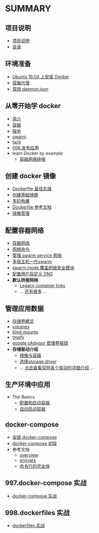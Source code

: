 # SUMMARY

## 项目说明

+ [项目说明](/README.md)
+ [目录](/SUMMARY.md)
  
## 环境准备

  + [Ubuntu 16.04 上安装 Docker](./000.get_docker/000.install-docker-ce.md)
  + [容器代理](./999.examples/002.registry_proxy/registry_proxy.md)
  + [常用 daemon.json](/000.get_docker/001.docker-configure-daemon-json.md)

## 从零开始学 docker

  + [简介](/get_started/001.Orientation.md)
  + [容器](/get_started/002.container.md)
  + [服务](/get_started/003.service.md)
  + [swarm](/get_started/004.swarm.md)
  + [tack](/get_started/005.stack.md)
  + [006.发布应用](/get_started/006.deploy-your-app.md)
  + learn Docker by example
    + [容器网络链接](/engine/tutorials/networkingcontainers/index.md)

## 创建 docker 镜像

+ [Dockerfile 最佳实践](./002.user_guide/002.work_with_images/001.dockerfile_best-practices.md)
+ [创建基础镜像](./002.user_guide/002.work_with_images/002.baseimages.md)
+ [多阶构建](./002.user_guide/002.work_with_images/003.multistage-build.md)
+ [Dockerfile 参考文档](https://docs.docker.com/engine/reference/builder/)
+ [镜像管理](https://docs.docker.com/engine/userguide/eng-image/image_management/)


## 配置容器网络

+ [容器网络](./002.user_guide/004.networking/001.container-networking.md)
+ [网络命令](./002.user_guide/004.networking/002.work_with_network_command.md)
+ [管理 swarm service 网络](./002.user_guide/004.networking/003.manage_swarm_service_network.md)
+ [多宿主机一代swarm](./002.user_guide/004.networking/004.overlay-standalone-swarm.md)
+ [swarm mode 覆盖网络安全模块 ](./002.user_guide/004.networking/006.overlay-security-model.md)
+ [配置用户自定义 DNS](./002.user_guide/004.networking/007.configure-dns.md)
+ **默认桥接网络**
  + [Legacy container links](https://docs.docker.com/engine/userguide/networking/default_network/dockerlinks/)
  + ... [还有很多](https://docs.docker.com/engine/userguide/networking/default_network/dockerlinks/) ...

## 管理应用数据

+ [存储卷概览](./004.manage_application_data/001.storage_overview.md)
+ [volumes](./004.manage_application_data/002.volumes.md)
+ [bind-mounts](./004.manage_application_data/003.bind-mounts.md)
+ [tmpfs](./004.manage_application_data/004.tmpfs.md)
+ [google cAdvisor 管理卷报错](https://docs.docker.com/engine/admin/troubleshooting_volume_errors/)
+ **存储驱动介绍**
  + [镜像与容器](./002.user_guide/003.storage_driver/002.images-and-containers.md)
  + [选择storage.driver](./002.user_guide/003.storage_driver/003.select-a-driver.md)
  + ... [点击查看官网各个驱动的详细介绍](https://docs.docker.com/engine/userguide/storagedriver/aufs-driver/) ...

## 生产环境中应用

+ The Basics
  + [配置和启动容器](/engine/admin/index.md)
  + [自动启动容器](/engine/admin/start-containers-automatically.md)
  
## docker-compose

+ [安装 docker-compose](./005.docker_compose/002.install.md)
+ [docker-compose 初探](./005.docker_compose/003.getting_start.md)
+ 参考文档
  + [overview](./005.docker_compose/004.reference/001.overview.md)
  + [envvars](./005.docker_compose/004.reference/002.envvars.md)
  + [命令行的完全体](./005.docker_compose/004.reference/003.command-line_completion.md)

## 997.docker-compose 实战

+ [docker-compose 实战](997.docker-compose-files/README.md)

## 998.dockerfiles 实战

+ [dockerfiles 实战](998.dockerfiles/README.md)